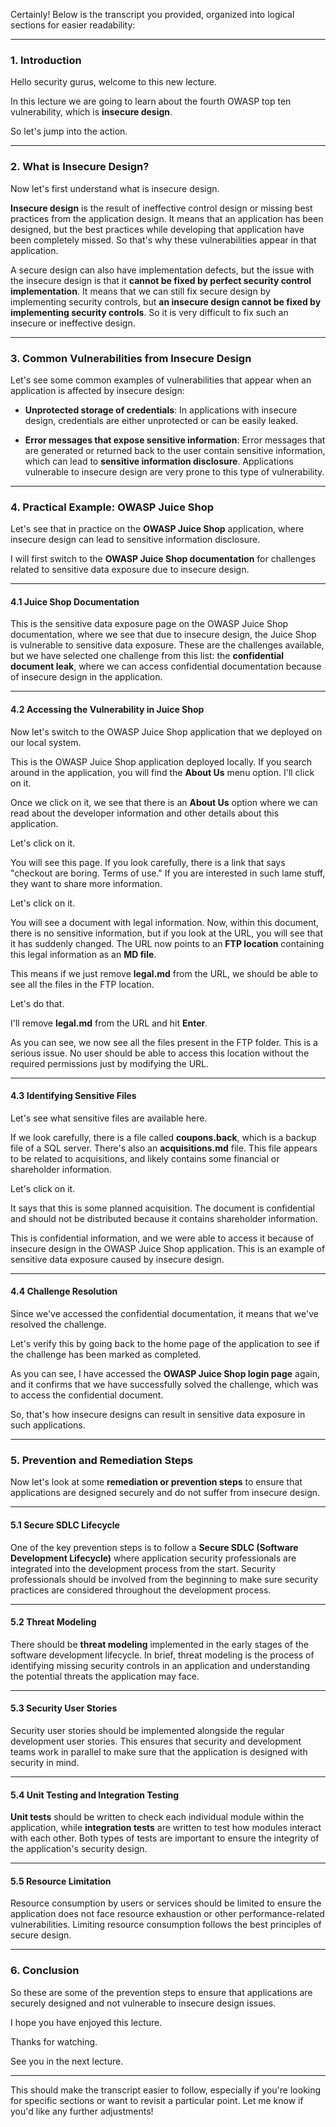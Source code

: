 Certainly! Below is the transcript you provided, organized into logical sections for easier readability:

---

### 1. **Introduction**
Hello security gurus, welcome to this new lecture.

In this lecture we are going to learn about the fourth OWASP top ten vulnerability, which is **insecure design**.

So let's jump into the action.

---

### 2. **What is Insecure Design?**

Now let's first understand what is insecure design.

**Insecure design** is the result of ineffective control design or missing best practices from the application design. It means that an application has been designed, but the best practices while developing that application have been completely missed. So that's why these vulnerabilities appear in that application.

A secure design can also have implementation defects, but the issue with the insecure design is that it **cannot be fixed by perfect security control implementation**. It means that we can still fix secure design by implementing security controls, but **an insecure design cannot be fixed by implementing security controls**. So it is very difficult to fix such an insecure or ineffective design.

---

### 3. **Common Vulnerabilities from Insecure Design**

Let's see some common examples of vulnerabilities that appear when an application is affected by insecure design:

- **Unprotected storage of credentials**: In applications with insecure design, credentials are either unprotected or can be easily leaked.
  
- **Error messages that expose sensitive information**: Error messages that are generated or returned back to the user contain sensitive information, which can lead to **sensitive information disclosure**. Applications vulnerable to insecure design are very prone to this type of vulnerability.

---

### 4. **Practical Example: OWASP Juice Shop**

Let's see that in practice on the **OWASP Juice Shop** application, where insecure design can lead to sensitive information disclosure.

I will first switch to the **OWASP Juice Shop documentation** for challenges related to sensitive data exposure due to insecure design.

---

#### 4.1 **Juice Shop Documentation**

This is the sensitive data exposure page on the OWASP Juice Shop documentation, where we see that due to insecure design, the Juice Shop is vulnerable to sensitive data exposure. These are the challenges available, but we have selected one challenge from this list: the **confidential document leak**, where we can access confidential documentation because of insecure design in the application.

---

#### 4.2 **Accessing the Vulnerability in Juice Shop**

Now let's switch to the OWASP Juice Shop application that we deployed on our local system.

This is the OWASP Juice Shop application deployed locally. If you search around in the application, you will find the **About Us** menu option. I'll click on it.

Once we click on it, we see that there is an **About Us** option where we can read about the developer information and other details about this application.

Let's click on it.

You will see this page. If you look carefully, there is a link that says "checkout are boring. Terms of use." If you are interested in such lame stuff, they want to share more information.

Let's click on it.

You will see a document with legal information. Now, within this document, there is no sensitive information, but if you look at the URL, you will see that it has suddenly changed. The URL now points to an **FTP location** containing this legal information as an **MD file**.

This means if we just remove **legal.md** from the URL, we should be able to see all the files in the FTP location.

Let's do that.

I'll remove **legal.md** from the URL and hit **Enter**.

As you can see, we now see all the files present in the FTP folder. This is a serious issue. No user should be able to access this location without the required permissions just by modifying the URL.

---

#### 4.3 **Identifying Sensitive Files**

Let's see what sensitive files are available here.

If we look carefully, there is a file called **coupons.back**, which is a backup file of a SQL server. There's also an **acquisitions.md** file. This file appears to be related to acquisitions, and likely contains some financial or shareholder information.

Let's click on it.

It says that this is some planned acquisition. The document is confidential and should not be distributed because it contains shareholder information.

This is confidential information, and we were able to access it because of insecure design in the OWASP Juice Shop application. This is an example of sensitive data exposure caused by insecure design.

---

#### 4.4 **Challenge Resolution**

Since we've accessed the confidential documentation, it means that we've resolved the challenge. 

Let's verify this by going back to the home page of the application to see if the challenge has been marked as completed.

As you can see, I have accessed the **OWASP Juice Shop login page** again, and it confirms that we have successfully solved the challenge, which was to access the confidential document.

So, that's how insecure designs can result in sensitive data exposure in such applications.

---

### 5. **Prevention and Remediation Steps**

Now let's look at some **remediation or prevention steps** to ensure that applications are designed securely and do not suffer from insecure design.

---

#### 5.1 **Secure SDLC Lifecycle**

One of the key prevention steps is to follow a **Secure SDLC (Software Development Lifecycle)** where application security professionals are integrated into the development process from the start. Security professionals should be involved from the beginning to make sure security practices are considered throughout the development process.

---

#### 5.2 **Threat Modeling**

There should be **threat modeling** implemented in the early stages of the software development lifecycle. In brief, threat modeling is the process of identifying missing security controls in an application and understanding the potential threats the application may face.

---

#### 5.3 **Security User Stories**

Security user stories should be implemented alongside the regular development user stories. This ensures that security and development teams work in parallel to make sure that the application is designed with security in mind.

---

#### 5.4 **Unit Testing and Integration Testing**

**Unit tests** should be written to check each individual module within the application, while **integration tests** are written to test how modules interact with each other. Both types of tests are important to ensure the integrity of the application's security design.

---

#### 5.5 **Resource Limitation**

Resource consumption by users or services should be limited to ensure the application does not face resource exhaustion or other performance-related vulnerabilities. Limiting resource consumption follows the best principles of secure design.

---

### 6. **Conclusion**

So these are some of the prevention steps to ensure that applications are securely designed and not vulnerable to insecure design issues.

I hope you have enjoyed this lecture.

Thanks for watching.

See you in the next lecture.

---

This should make the transcript easier to follow, especially if you're looking for specific sections or want to revisit a particular point. Let me know if you'd like any further adjustments!